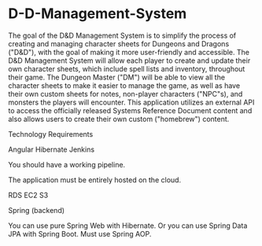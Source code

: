 # D-D-Management-System

The goal of the D&D Management System is to simplify the process of creating and managing character sheets for Dungeons and Dragons ("D&D"), with the goal of making it more user-friendly and accessible. The D&D Management System will allow each player to create and update their own character sheets, which include spell lists and inventory, throughout their game. The Dungeon Master ("DM") will be able to view all the character sheets to make it easier to manage the game, as well as have their own custom sheets for notes, non-player characters ("NPC"s), and monsters the players will encounter. This application utilizes an external API to access the officially released Systems Reference Document content and also allows users to create their own custom ("homebrew") content.

Technology Requirements

Angular
Hibernate
Jenkins

You should have a working pipeline.


The application must be entirely hosted on the cloud.

RDS
EC2
S3


Spring (backend)

You can use pure Spring Web with Hibernate.
Or you can use Spring Data JPA with Spring Boot.
Must use Spring AOP.

